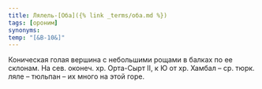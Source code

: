 ```yaml
---
title: Лялель-[Оба]({% link _terms/оба.md %})
tags: [ороним]
synonyms:
temp: "[&В-10&]"
---
```


Коническая голая вершина с небольшими рощами в балках по ее склонам. На сев.
оконеч. хр. Орта-Сырт II, к Ю от хр. Хамбал – ср. тюрк. ляле – тюльпан – их
много на этой горе.
